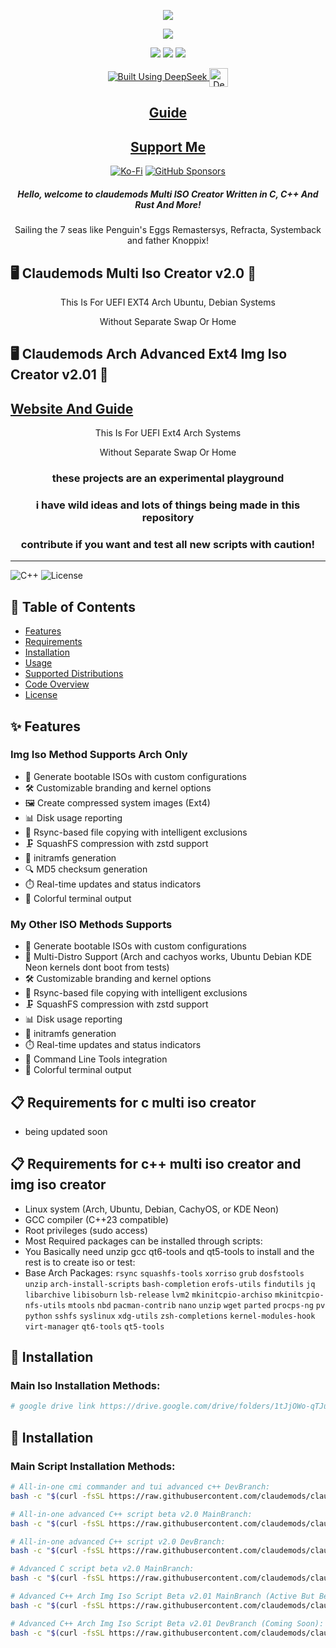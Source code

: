 




<p align="center">
<img src="https://i.postimg.cc/JhMRf2RZ/claudemods-03-17-2025.gif">	

<div align="center">

  <a href="https://www.linux.org" target="_blank"><img src="https://img.shields.io/badge/OS-Linux-e06c75?style=for-the-badge&logo=linux" /></a>
  
  <a href="https://archlinux.org" target="_blank"><img src="https://img.shields.io/badge/DISTRO-Arch-56b6c2?style=for-the-badge&logo=arch-linux" /></a>
  <a href="https://ubuntu.com/" target="_blank"><img src="https://img.shields.io/badge/DISTRO-Ubuntu-E95420?style=for-the-badge&logo=Ubuntu" /></a>
  <a href="https://www.debian.org" target="_blank"><img src="https://img.shields.io/badge/DISTRO-Debian-CE0058?style=for-the-badge&logo=Debian" /></a>
  
  <a href="https://chat.deepseek.com/" target="_blank">
    <img src="https://img.shields.io/badge/Built_Using-DeepSeek-4D6BFE?style=for-the-badge&logo=deepseek&logoColor=4D6BFE" alt="Built Using DeepSeek">
    <img src="https://i.postimg.cc/ydBbyvRt/Deepseek.jpg" alt="DeepSeek Logo" style="height: 30px; vertical-align: middle;">
  </a>

  <div align="center">
      
  </div>

  ## [ Guide ](https://github.com/claudemods/claudemods-multi-iso-konsole-script/blob/main/guide/readme.md)

  ## [ Support Me ](https://www.paypal.com/paypalme/claudemods?country.x=GB&locale)

</div>

<div align="center">
    
  [![Ko-Fi](https://img.shields.io/badge/Ko--fi-F16061?style=for-the-badge&label=claudemods&color=3399FF&Linux&logo=ko-fi&logoColor=white)](https://ko-fi.com/claudemods)
  [![GitHub Sponsors](https://img.shields.io/badge/sponsor-30363D?style=for-the-badge&label=claudemods&color=A836FF&logo=GitHub-Sponsors&logoColor=#white)](https://github.com/sponsors/claudemods)

</div>

<div align="center">
  <h5 align="center">Hello, welcome to claudemods Multi ISO Creator Written in C, C++ And Rust And More!</h5>
</div>

<p align="center"> Sailing the 7 seas like Penguin's Eggs Remastersys, Refracta, Systemback and father Knoppix! </p>

</div>


## 🖥️ Claudemods Multi Iso Creator v2.0 🚀

<p align="center">This Is For UEFI EXT4 Arch Ubuntu, Debian Systems </p>

<p align="center">Without Separate Swap Or Home </p>

## 🖥️ Claudemods Arch Advanced Ext4 Img Iso Creator v2.01 🚀

## [ Website And Guide ](https://claudemodsreloaded.com/isocreatorinfo.php)

<p align="center">This Is For UEFI Ext4 Arch Systems </p>

<p align="center">Without Separate Swap Or Home </p>

<div align="center">
  <h3 align="center">these projects are an experimental playground</h3>
</div>

<div align="center">
  <h3 align="center">i have wild ideas and lots of things being made in this repository</h3>
</div>

<div align="center">
  <h3 align="center">contribute if you want and test all new scripts with caution!</h3>
</div>

---

![C++](https://img.shields.io/badge/C++-23-blue) ![License](https://img.shields.io/badge/license-MIT-green)

## 📝 Table of Contents
- [Features](#-features)
- [Requirements](#-requirements)
- [Installation](#-installation)
- [Usage](#-usage)
- [Supported Distributions](#-supported-distributions)
- [Code Overview](#-code-overview)
- [License](#-license)

## ✨ Features

### Img Iso Method Supports Arch Only
- 🚀 Generate bootable ISOs with custom configurations
- 🛠️ Customizable branding and kernel options
- 🖼️ Create compressed system images (Ext4)
- 📊 Disk usage reporting
- 🔄 Rsync-based file copying with intelligent exclusions
- 🗜️ SquashFS compression with zstd support
- 🤖 initramfs generation
- 🔍 MD5 checksum generation
- ⏱️ Real-time updates and status indicators
- 🎨 Colorful terminal output

### My Other ISO Methods Supports
- 🚀 Generate bootable ISOs with custom configurations
- 🐧 Multi-Distro Support (Arch and cachyos works, Ubuntu Debian KDE Neon kernels dont boot from tests)
- 🛠️ Customizable branding and kernel options
- 🔄 Rsync-based file copying with intelligent exclusions
- 🗜️ SquashFS compression with zstd support
- 📊 Disk usage reporting
- 🤖 initramfs generation
- ⏱️ Real-time updates and status indicators
- 📝 Command Line Tools integration
- 🎨 Colorful terminal output

## 📋 Requirements for c multi iso creator
- being updated soon 
  
## 📋 Requirements for c++ multi iso creator and img iso creator
- Linux system (Arch, Ubuntu, Debian, CachyOS, or KDE Neon)
- GCC compiler (C++23 compatible)
- Root privileges (sudo access)
- Most Required packages can be installed through scripts:
- You Basically need unzip gcc qt6-tools and qt5-tools to install and the rest is to create iso or test:
 - Base Arch Packages: `rsync` `squashfs-tools` `xorriso` `grub` `dosfstools` `unzip` `arch-install-scripts` `bash-completion` `erofs-utils` `findutils` `jq` `libarchive` `libisoburn` `lsb-release` `lvm2` `mkinitcpio-archiso` `mkinitcpio-nfs-utils` `mtools` `nbd` `pacman-contrib` `nano` `unzip` `wget` `parted` `procps-ng` `pv` `python` `sshfs` `syslinux` `xdg-utils` `zsh-completions` `kernel-modules-hook` `virt-manager` `qt6-tools` `qt5-tools`


## 💾 Installation

### Main Iso Installation Methods:

```bash
# google drive link https://drive.google.com/drive/folders/1tJjOWo-qTJukAz8zadRgTrwM9ORRDAOI


```

## 💾 Installation

### Main Script Installation Methods:

```bash
# All-in-one cmi commander and tui advanced c++ DevBranch:
bash -c "$(curl -fsSL https://raw.githubusercontent.com/claudemods/claudemods-multi-iso-konsole-script/refs/heads/main/advancedc%2B%2Bscript/all-in-one-devbranch/cmi-commander-tui/installermain/patch.sh)"

# All-in-one advanced C++ script beta v2.0 MainBranch:
bash -c "$(curl -fsSL https://raw.githubusercontent.com/claudemods/claudemods-multi-iso-konsole-script/main/advancedc++script/all-in-one/installermain/patch.sh)"

# All-in-one advanced C++ script v2.0 DevBranch:
bash -c "$(curl -fsSL https://raw.githubusercontent.com/claudemods/claudemods-multi-iso-konsole-script/main/advancedc++script/all-in-one-devbranch/installermain/patch.sh)"

# Advanced C script beta v2.0 MainBranch:
bash -c "$(curl -fsSL https://raw.githubusercontent.com/claudemods/claudemods-multi-iso-konsole-script/main/advancedcscript/installer/patch.sh)"

# Advanced C++ Arch Img Iso Script Beta v2.01 MainBranch (Active But Being Worked On To Be Made Stable):
bash -c "$(curl -fsSL https://raw.githubusercontent.com/claudemods/claudemods-multi-iso-konsole-script/main/advancedimgscript/installer/patch.sh)"

# Advanced C++ Arch Img Iso Script Beta v2.01 DevBranch (Coming Soon):
bash -c "$(curl -fsSL https://raw.githubusercontent.com/claudemods/claudemods-multi-iso-konsole-script/main/advancedimgscript/installer/patch.sh)"
